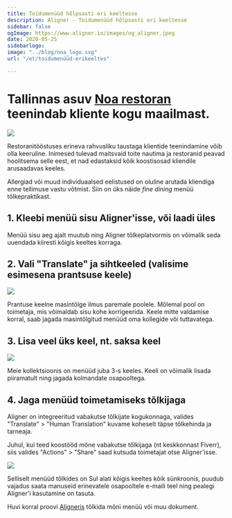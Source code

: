 ```yaml
---
title: Toidumenüüd hõlpsasti eri keeltesse
description: Aligner - Toidumenüüd hõlpsasti eri keeltesse
sidebar: false
ogImage: https://www.aligner.io/images/og_aligner.jpeg
date: 2020-05-25
sidebarlogo: 
image: "../blog/noa_logo.svg"
url: "/et/toidumenüüd-erikeeltes"

---
```

# Tallinnas asuv [Noa restoran](https://www.noaresto.ee/et/) teenindab kliente kogu maailmast.

![](/blog/2020-05-25-15-08-55.jpeg)

Restoranitööstuses erineva rahvusliku taustaga klientide teenindamine võib olla keeruline. Inimesed tulevad maitsvaid toite nautima ja restoranid peavad hoolitsema selle eest, et nad edastaksid kõik koostisosad kliendile arusaadavas keeles.

Allergiad või muud individuaalsed eelistused on oluline arutada kliendiga enne tellimuse vastu võtmist. Siin on üks näide _fine dining_ menüü tõlkepraktikast.

## 1. Kleebi menüü sisu Aligner'isse, või laadi üles

Menüü sisu aeg ajalt muutub ning Aligner tõlkeplatvormis on võimalik seda uuendada kiiresti kõigis keeltes korraga.

## 2. Vali "Translate" ja sihtkeeled (valisime esimesena prantsuse keele)

![](/blog/noa-restoran-french-menu.jpeg)

Prantuse keelne masintõlge ilmus paremale poolele. Mõlemal pool on toimetaja, mis võimaldab sisu kohe korrigeerida. Keele mitte valdamise korral, saab jagada masintõlgitud menüüd oma kollegide või tuttavatega. 

## 3. Lisa veel üks keel, nt. saksa keel

![](/blog/noa-resto-2-languages.jpeg)

Meie kollektsioonis on menüüd juba 3-s keeles. Keeli on võimalik lisada piiramatult ning jagada kolmandate osapooltega.

## 4. Jaga menüüd toimetamiseks tõlkijaga

Aligner on integreeritud vabakutse tõlkijate kogukonnaga, valides "Translate" > "Human Translation" kuvame koheselt täpse tõlkehinda ja tarneaja.

Juhul, kui teed koostööd mõne vabakutse tõlkijaga (nt keskkonnast Fiverr), siis valides "Actions" > "Share" saad kutsuda toimetajat otse Aligner'isse.

![](/blog/fiverr-german.jpeg)

Selliselt menüüd tõlkides on Sul alati kõigis keeltes kõik sünkroonis, puudub vajadus saata manuseid erinevatele osapooltele e-maili teel ning pealegi Aligner'i kasutamine on tasuta.

Huvi korral proovi [Aligneris](https://app.aligner.io/) tõlkida mõni menüü või muu dokument. 